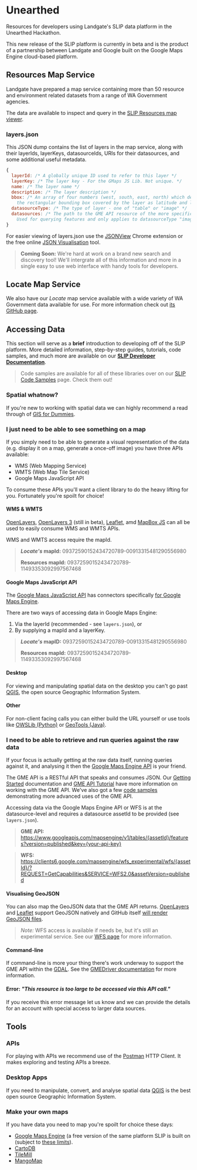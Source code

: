 Unearthed
=========

Resources for developers using Landgate's SLIP data platform in the Unearthed Hackathon.

This new release of the SLIP platform is currently in beta and is the product of a partnership between Landgate and Google built on the Google Maps Engine cloud-based platform.

## Resources Map Service
Landgate have prepared a map service containing more than 50 resource and environment related datasets from a range of WA Government agencies.

The data are available to inspect and query in the [SLIP Resources map viewer](https://mapsengine.google.com/09372590152434720789-11493353092997567468-4/mapview/?authuser=0).

### layers.json
This JSON dump contains the list of layers in the map service, along with their layerIds, layerKeys, datasourceIds, URIs for their datasources, and some additional useful metadata.

```javascript
{
  layerId: /* A globally unique ID used to refer to this layer */
  layerKey: /* The layer key - For the GMaps JS Lib. Not unique. */
  name: /* The layer name */
  description: /* The layer description */
  bbox: /* An array of four numbers (west, south, east, north) which define 
    the rectangular bounding box covered by the layer as latitude and longitude in decimal degrees */
  datasourceType: /* The type of layer - one of "table" or "image" */
  datasources: /* The path to the GME API resource of the more specific version of this asset. 
    Used for querying features and only applies to datasourceType "image". */
}
```

For easier viewing of layers.json use the [JSONView](https://chrome.google.com/webstore/detail/jsonview/chklaanhfefbnpoihckbnefhakgolnmc?hl=en) Chrome extension or the free online [JSON Visualisation](http://chris.photobooks.com/json/default.htm) tool.

> **Coming Soon:** We're hard at work on a brand new search and discovery tool! We'll intergrate all of this information and more in a single easy to use web interface with handy tools for developers.

## **Locate** Map Service
We also have our *Locate* map service available with a wide variety of WA Government data available for use. For more information check out [its GitHub page](https://github.com/Landgate/Locate).


## Accessing Data
This section will serve as a **brief** introduction to developing off of the SLIP platform. More detailed information, step-by-step guides, tutorials, code samples, and much more are available on our **[SLIP Developer Documentation](https://github.com/Landgate/slip-developer-documentation/wiki)**.

> Code samples are available for all of these libraries over on our [SLIP Code Samples](https://github.com/Landgate/slip-code-samples) page. Check them out!

### Spatial whatnow?
If you're new to working with spatial data we can highly recommend a read through of [GIS for Dummies](http://wiki.openstreetmap.org/wiki/GIS_for_Dummies_(written_by_a_dummy)).

### I just need to be able to see something on a map
If you simply need to be able to generate a visual representation of the data (e.g. display it on a map, generate a once-off image) you have three APIs available:

- WMS (Web Mapping Service)
- WMTS (Web Map Tile Service)
- Google Maps JavaScript API

To consume these APIs you'll want a client library to do the heavy lifting for you. Fortunately you're spoilt for choice!

#### WMS & WMTS
[OpenLayers](http://openlayers.org/), [OpenLayers 3](http://ol3js.org/) (still in beta), [Leaflet](http://leafletjs.com/), amd [MapBox JS](https://www.mapbox.com/mapbox.js) can all be used to easily consume WMS and WMTS APIs.

WMS and WMTS access require the mapId.

> ***Locate's* mapId:** 09372590152434720789-00913315481290556980
>
> **Resources mapId:** 09372590152434720789-11493353092997567468

#### Google Maps JavaScript API
The [Google Maps JavaScript API](https://developers.google.com/maps/documentation/javascript/tutorial) has connectors specifically [for Google Maps Engine](https://developers.google.com/maps/documentation/javascript/mapsenginelayers).

There are two ways of accessing data in Google Maps Engine:

1. Via the layerId (recommended - see ```layers.json```), or
2. By supplying a mapId and a layerKey.

> ***Locate's* mapID:** 09372590152434720789-00913315481290556980
>
> **Resources mapId:** 09372590152434720789-11493353092997567468

#### Desktop
For viewing and manipulating spatial data on the desktop you can't go past [QGIS](http://www.qgis.org/en/site/), the open source Geographic Information System.

#### Other
For non-client facing calls you can either build the URL yourself or use tools like [OWSLib (Python)](https://pypi.python.org/pypi/OWSLib) or [GeoTools (Java)](http://geotools.org/).


### I need to be able to retrieve and run queries against the raw data
If your focus is actually getting at the raw data itself, running queries against it, and analysing it then the [Google Maps Engine API](https://developers.google.com/maps-engine/) is your friend.

The GME API is a RESTful API that speaks and consumes JSON. Our [Getting Started](https://github.com/Landgate/slip-developer-documentation/wiki/Getting-Started) documentation and [GME API Tutorial](https://github.com/Landgate/slip-developer-documentation/wiki/Tutorial-%231%3A-The-GME-API-%26-WFS) have more information on working with the GME API. We've also got a few [code samples](https://github.com/Landgate/slip-code-samples) demonstrating more advanced uses of the GME API.

Accessing data via the Google Maps Engine API or WFS is at the datasource-level and requires a datasource assetId to be provided (see ```layers.json```).

> **GME API:** https://www.googleapis.com/mapsengine/v1/tables/{assetId}/features?version=published&key={your-api-key}

> **WFS:** https://clients6.google.com/mapsengine/wfs_experimental/wfs/{assetId}/?REQUEST=GetCapabilities&SERVICE=WFS2.0&assetVersion=published

#### Visualising GeoJSON
You can also map the GeoJSON data that the GME API returns. [OpenLayers](http://openlayers.org/dev/examples/?q=geojson) and [Leaflet](http://leafletjs.com/examples/geojson.html) support GeoJSON natively and GitHub itself [will render GeoJSON files](https://help.github.com/articles/mapping-geojson-files-on-github).

> *Note:* WFS access is available if needs be, but it's still an experimental service. See our [WFS page](https://github.com/Landgate/slip-developer-documentation/wiki/WFS) for more information.

#### Command-line
If command-line is more your thing there's work underway to support the GME API within the [GDAL](http://www.gdal.org/). See the [GMEDriver documentation](http://trac.osgeo.org/gdal/wiki/GMEDriver) for more information.

#### Error: *"This resource is too large to be accessed via this API call."*
If you receive this error message let us know and we can provide the details for an account with special access to larger data sources.


## Tools
### APIs
For playing with APIs we recommend use of the [Postman](http://www.getpostman.com/) HTTP Client. It makes exploring and testing APIs a breeze.

### Desktop Apps
If you need to manipulate, convert, and analyse spatial data [QGIS](http://www.qgis.org/en/site/) is the best open source Geographic Information System.

### Make your own maps
If you have data you need to map you're spoilt for choice these days:

* [Google Maps Engine](http://mapsengine.google.com) (a free version of the same platform SLIP is built on (subject to [these limits](https://support.google.com/mapsengine/answer/3342103?hl=en)).
* [CartoDB](http://cartodb.com/)
* [TileMill](https://www.mapbox.com/tilemill/)
* [MangoMap](http://mangomap.com/)
